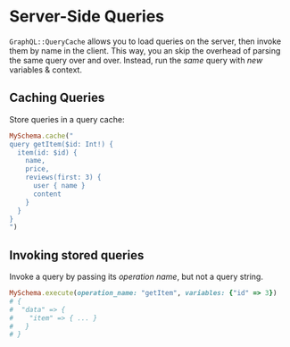 # Server-Side Queries

`GraphQL::QueryCache` allows you to load queries on the server, then invoke them by name in the client. This way, you an skip the overhead of parsing the same query over and over. Instead, run the _same_ query with _new_ variables & context.

## Caching Queries

Store queries in a query cache:

```ruby
MySchema.cache("
query getItem($id: Int!) {
  item(id: $id) {
    name,
    price,
    reviews(first: 3) {
      user { name }
      content
    }
  }
}
")
```

## Invoking stored queries

Invoke a query by passing its _operation name_, but not a query string.

```ruby
MySchema.execute(operation_name: "getItem", variables: {"id" => 3})
# {
#  "data" => {
#    "item" => { ... }
#   }
# }
```
